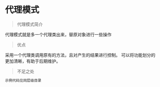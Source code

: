 # 代理模式

> 代理模式简介

代理模式就是多一个代理类出来，替原对象进行一些操作

> 优点

采用一个代理类调用原有的方法，且对产生的结果进行控制。
可以将功能划分的更加清晰，有助于后期维护。

> 不足之处




``` bash
示例代码见同层级目录
```


